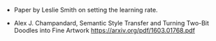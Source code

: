
  - Paper by Leslie Smith on setting the learning rate. 
    
  - Alex J. Champandard, Semantic Style Transfer and Turning Two-Bit Doodles into Fine Artwork https://arxiv.org/pdf/1603.01768.pdf
  
